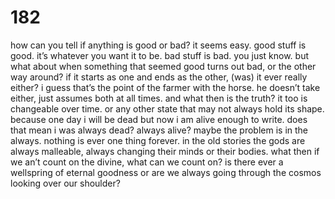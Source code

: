 # 182

how can you tell if anything is good or bad? it seems easy. good stuff is good. it’s whatever you want it to be. bad stuff is bad. you just know. but what about when something that seemed good turns out bad, or the other way around? if it starts as one and ends as the other, (was) it ever really either? i guess that’s the point of the farmer with the horse. he doesn’t take either, just assumes both at all times. and what then is the truth? it too is changeable over time. or any other state that may not always hold its shape. because one day i will be dead but now i am alive enough to write. does that mean i was always dead? always alive? maybe the problem is in the always. nothing is ever one thing forever. in the old stories the gods are always malleable, always changing their minds or their bodies. what then if we an’t count on the divine, what can we count on? is there ever a wellspring of eternal goodness or are we always going through the cosmos looking over our shoulder? 